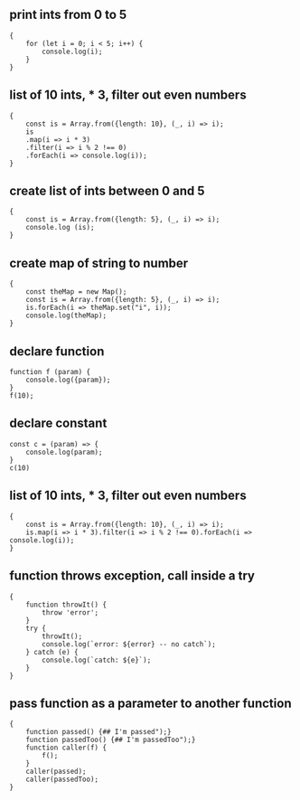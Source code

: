 ## print ints from 0 to 5

```
{
    for (let i = 0; i < 5; i++) {
        console.log(i);
    }
}
```

## list of 10 ints, * 3, filter out even numbers

```
{
    const is = Array.from({length: 10}, (_, i) => i);
    is
    .map(i => i * 3)
    .filter(i => i % 2 !== 0)
    .forEach(i => console.log(i));
}
```


## create list of ints between 0 and 5

```
{
    const is = Array.from({length: 5}, (_, i) => i);
    console.log (is);
}
```

## create map of string to number

```
{
    const theMap = new Map();
    const is = Array.from({length: 5}, (_, i) => i);
    is.forEach(i => theMap.set("i", i));
    console.log(theMap);
}
```

## declare function

```
function f (param) {
    console.log({param});
}
f(10);
```

## declare constant

```
const c = (param) => {
    console.log(param);
}
c(10)
```

## list of 10 ints, * 3, filter out even numbers

```
{
    const is = Array.from({length: 10}, (_, i) => i);
    is.map(i => i * 3).filter(i => i % 2 !== 0).forEach(i => console.log(i));
}
```

## function throws exception, call inside a try

```
{
    function throwIt() {
        throw 'error';
    }
    try {
        throwIt();
        console.log(`error: ${error} -- no catch`);
    } catch (e) {
        console.log(`catch: ${e}`);
    }
}
```

## pass function as a parameter to another function

```
{
    function passed() {## I'm passed");}
    function passedToo() {## I'm passedToo");}
    function caller(f) {
        f();
    }
    caller(passed);
    caller(passedToo);
}
```
